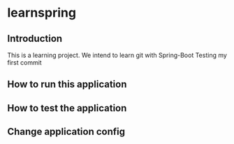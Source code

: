 # learnspring

## Introduction
This is a learning project. We intend to learn git with Spring-Boot
Testing my first commit

## How to run this application

## How to test the application

## Change application config
